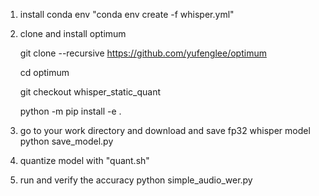 1. install conda env "conda env create -f whisper.yml"
2. clone and install optimum

    git clone --recursive https://github.com/yufenglee/optimum
 
    cd optimum
    
    git checkout whisper_static_quant
    
    python -m pip install -e .
    
3. go to your work directory and download and save fp32 whisper model
    python save_model.py
4. quantize model with "quant.sh"
5. run and verify the accuracy
    python simple_audio_wer.py

